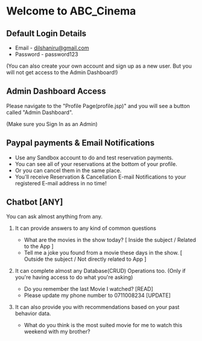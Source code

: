 # Welcome to ABC_Cinema



## Default Login Details
- Email     - dilshaniru@gmail.com
- Password  - password123

(You can also create your own account and sign up as a new user. But you will not get access to the Admin Dashboard!)




## Admin Dashboard Access
Please navigate to the "Profile Page(profile.jsp)" and you will see a button called "Admin Dashboard".

(Make sure you Sign In as an Admin)




## Paypal payments & Email Notifications
- Use any Sandbox account to do and test reservation payments.
- You can see all of your reservations at the bottom of your profile.
- Or you can cancel them in the same place.
- You'll receive Reservation & Cancellation E-mail Notifications to your registered E-mail address in no time!




## Chatbot [ANY]
You can ask almost anything from any.

1) It can provide answers to any kind of common questions
   - What are the movies in the show today? [ Inside the subject / Related to the App ]
   - Tell me a joke you found from a movie these days in the show. [ Outside the subject / Not directly related to App ]

3) It can complete almost any Database(CRUD) Operations too. (Only if you're having access to do what you're asking)
   - Do you remember the last Movie I watched? [READ]
   - Please update my phone number to 0711008234 [UPDATE]

4) It can also provide you with recommendations based on your past behavior data.
   - What do you think is the most suited movie for me to watch this weekend with my brother?
  
